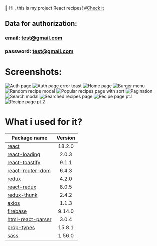 👋 Hi , this is my project React recipes!
#[Check it](https://react-recipes-app-one.vercel.app/)   

## Data for authorization:
### email: test@gmail.com
### password: test@gmail.com

# Screenshots:
![](https://i.ibb.co/ZfDSWVF/authPage.png "Auth page")
![](https://ibb.co/yNjpWXZ "Auth page error toast")
![](https://ibb.co/YZwmXZY "Home page")
![](https://ibb.co/8MQWgM5 "Burger menu")
![](https://ibb.co/x3Jpw9w "Random recipe modal")
![](https://ibb.co/zm9WcXq "Popular recipes page with sort")
![](https://ibb.co/dbw4WN3 "Pagination")
![](https://ibb.co/cFHMKhK "Search modal")
![](https://ibb.co/Cs3sYfK "Searched recipes page")
![](https://ibb.co/hcQRdhR "Recipe page pt.1")
![](https://ibb.co/qC6bNsn "Recipe page pt.2")

# What i used for it?

| Package name                                                        | Version  |
| --------------------------------------------------------------------|:--------:|
|[react](https://www.npmjs.com/package/react)                         | 18.2.0   |
|[react-loading](https://www.npmjs.com/package/react-loading)         | 2.0.3    |
|[react-toastify](https://www.npmjs.com/package/react-toastify)       | 9.1.1    |
|[react-router-dom](https://www.npmjs.com/package/react-router-dom)   | 6.4.3    |
|[redux](https://www.npmjs.com/package/redux)                         | 4.2.0    |  
|[react-redux](https://www.npmjs.com/package/react-redux)             | 8.0.5    | 
|[redux-thunk](https://www.npmjs.com/package/redux-thunk)             | 2.4.2    | 
|[axios](https://www.npmjs.com/package/axios)                         | 1.1.3    | 
|[firebase](https://www.npmjs.com/package/firebase)                   | 9.14.0   | 
|[html-react-parser](https://www.npmjs.com/package/html-react-parser) | 3.0.4    |
|[prop-types](https://www.npmjs.com/package/prop-types)               | 15.8.1   |
|[sass](https://www.npmjs.com/package/sass)                           | 1.56.0   |

